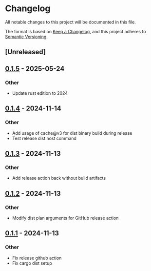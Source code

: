 # Changelog

All notable changes to this project will be documented in this file.

The format is based on [Keep a Changelog](https://keepachangelog.com/en/1.0.0/),
and this project adheres to [Semantic Versioning](https://semver.org/spec/v2.0.0.html).

## [Unreleased]

## [0.1.5](https://github.com/endoze/axum-rails-cookie/compare/v0.1.4...v0.1.5) - 2025-05-24

### Other

- Update rust edition to 2024

## [0.1.4](https://github.com/endoze/axum-rails-cookie/compare/v0.1.3...v0.1.4) - 2024-11-14

### Other

- Add usage of cache@v3 for dist binary build during release
- Test release dist host command

## [0.1.3](https://github.com/endoze/axum-rails-cookie/compare/v0.1.2...v0.1.3) - 2024-11-13

### Other

- Add release action back without build artifacts

## [0.1.2](https://github.com/endoze/axum-rails-cookie/compare/v0.1.1...v0.1.2) - 2024-11-13

### Other

- Modify dist plan arguments for GitHub release action

## [0.1.1](https://github.com/endoze/axum-rails-cookie/compare/v0.1.0...v0.1.1) - 2024-11-13

### Other

- Fix release github action
- Fix cargo dist setup
